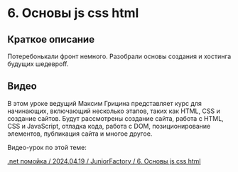 ﻿# 6. Основы js css html

## Краткое описание

Потеребонькали фронт немного. Разобрали основы создания и хостинга будущих шедеврoff.

## Видео

В этом уроке ведущий Максим Грицина представляет курс для начинающих, включающий несколько этапов, таких как HTML, CSS и создание сайтов. 
Будут рассмотрены создание сайта, работа с HTML, CSS и JavaScript, отладка кода, работа с DOM, позиционирование элементов, публикация сайта и многое другое.

Видео-урок по этой теме:

[.net помойка / 2024.04.19 / JuniorFactory / 6. Основы js css html](https://www.youtube.com/watch?v=ciyE87yIXWY)
